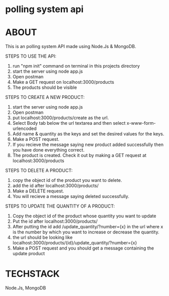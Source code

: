 # polling system api

# ABOUT

This is an polling system API made using Node.Js & MongoDB.

STEPS TO USE THE API:

1. run "npm init" command on terminal in this projects directory
2. start the server using node app.js
3. Open postman
4. Make a GET request on localhost:3000/products
5. The products should be visible

STEPS TO CREATE A NEW PRODUCT:

1. start the server using node app.js
2. Open postman
3. put localhost:3000/products/create as the url.
4. Select Body tab below the url textarea and then select x-www-form-urlencoded
5. Add name & quantity as the keys and set the desired values for the keys.
6. Make a POST request.
7. If you recieve the message saying new product added successfully then you have done everything correct.
8. The product is created. Check it out by making a GET request at localhost:3000/products

STEPS TO DELETE A PRODUCT:

1. copy the object id of the product you want to delete.
2. add the id after localhost:3000/products/
3. Make a DELETE request.
4. You will recieve a message saying deleted successfully.

STEPS TO UPDATE THE QUANTITY OF A PRODUCT:

1. Copy the object id of the product whose quantity you want to update
2. Put the id after localhost:3000/products/
3. After putting the id add /update_quantity/?number={x} in the url where x is the number by which you want to increase or decrease the quantity.
4. the url should be looking like localhost:3000/products/{id}/update_quantity/?number={x}
5. Make a POST request and you should get a message containing the update product

# TECHSTACK

Node.Js, MongoDB
